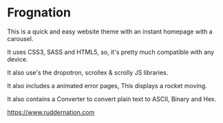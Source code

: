 # Frognation

This is a quick and easy website theme with an instant homepage with a carousel.

It uses CSS3, SASS and HTML5, so, it's pretty much compatible with any device.

It also use's the dropotron, scrollex & scrolly JS libraries.

It also includes a animated error pages, This displays a rocket moving.

It also contains a Converter to convert plain text to ASCII, Binary and Hex.

https://www.ruddernation.com
